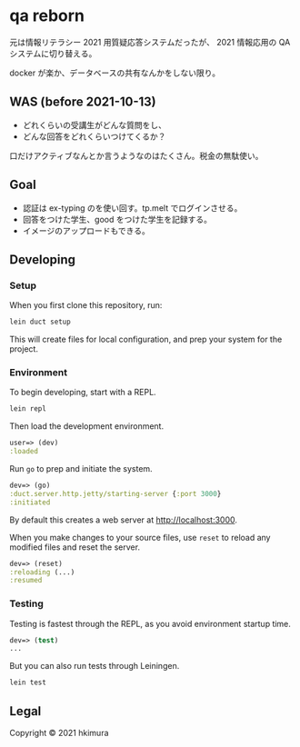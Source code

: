 # qa reborn

元は情報リテラシー 2021 用質疑応答システムだったが、
2021 情報応用の QA システムに切り替える。

docker が楽か、データベースの共有なんかをしない限り。

## WAS (before 2021-10-13)

* どれくらいの受講生がどんな質問をし、
* どんな回答をどれくらいつけてくるか？

口だけアクティブなんとか言うようなのはたくさん。税金の無駄使い。

## Goal
- 認証は ex-typing のを使い回す。tp.melt でログインさせる。
- 回答をつけた学生、good をつけた学生を記録する。
- イメージのアップロードもできる。


## Developing

### Setup

When you first clone this repository, run:

```sh
lein duct setup
```

This will create files for local configuration, and prep your system
for the project.

### Environment

To begin developing, start with a REPL.

```sh
lein repl
```

Then load the development environment.

```clojure
user=> (dev)
:loaded
```

Run `go` to prep and initiate the system.

```clojure
dev=> (go)
:duct.server.http.jetty/starting-server {:port 3000}
:initiated
```

By default this creates a web server at <http://localhost:3000>.

When you make changes to your source files, use `reset` to reload any
modified files and reset the server.

```clojure
dev=> (reset)
:reloading (...)
:resumed
```

### Testing

Testing is fastest through the REPL, as you avoid environment startup
time.

```clojure
dev=> (test)
...
```

But you can also run tests through Leiningen.

```sh
lein test
```

## Legal

Copyright © 2021 hkimura
